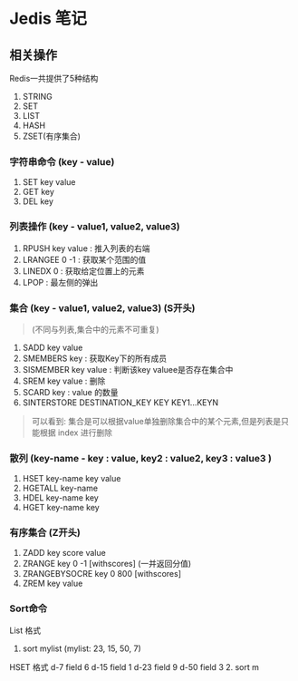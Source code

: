 # Jedis 笔记

## 相关操作

Redis一共提供了5种结构
1. STRING
2. SET
3. LIST
4. HASH
5. ZSET(有序集合)

### 字符串命令 (key - value)

1. SET key value
2. GET key
3. DEL key

### 列表操作 (key - value1, value2, value3)

1. RPUSH key value : 推入列表的右端
2. LRANGEE 0 -1    : 获取某个范围的值
3. LINEDX 0        : 获取给定位置上的元素
4. LPOP            : 最左侧的弹出


### 集合 (key - value1, value2, value3)  (S开头)

> (不同与列表,集合中的元素不可重复)

1. SADD key value
2. SMEMBERS key : 获取Key下的所有成员
3. SISMEMBER key value : 判断该key valuee是否存在集合中
4. SREM  key value : 删除
5. SCARD key : value 的数量
6. SINTERSTORE DESTINATION_KEY KEY KEY1...KEYN


> 可以看到: 集合是可以根据value单独删除集合中的某个元素,但是列表是只能根据 index 进行删除

### 散列 (key-name - key : value, key2 : value2, key3 : value3 )

1. HSET key-name key value
2. HGETALL key-name
3. HDEL key-name key
4. HGET key-name key

### 有序集合 (Z开头)

1. ZADD key score value
2. ZRANGE key 0 -1 [withscores] (一并返回分值)
3. ZRANGEBYSOCRE key 0 800 [withscores] 
4. ZREM key value

### Sort命令

List 格式
1. sort mylist (mylist: 23, 15, 50, 7)

HSET 格式
d-7  field 6
d-15 field 1
d-23 field 9
d-50 field 3
2. sort m